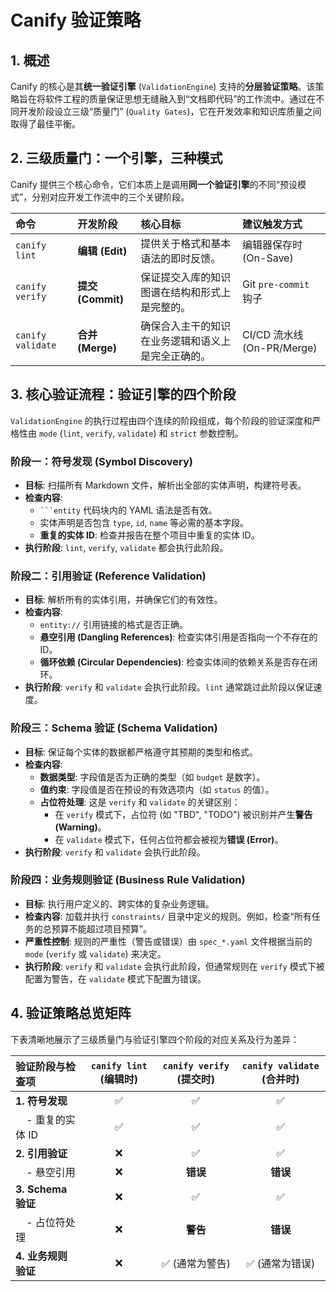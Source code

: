 # Canify 验证策略

## 1. 概述

Canify 的核心是其**统一验证引擎** (`ValidationEngine`) 支持的**分层验证策略**。该策略旨在将软件工程的质量保证思想无缝融入到“文档即代码”的工作流中。通过在不同开发阶段设立三级“质量门” (`Quality Gates`)，它在开发效率和知识库质量之间取得了最佳平衡。

## 2. 三级质量门：一个引擎，三种模式

Canify 提供三个核心命令，它们本质上是调用**同一个验证引擎**的不同“预设模式”，分别对应开发工作流中的三个关键阶段。

| 命令              | 开发阶段          | 核心目标                                           | 建议触发方式               |
| :---------------- | :---------------- | :------------------------------------------------- | :------------------------- |
| `canify lint`     | **编辑 (Edit)**   | 提供关于格式和基本语法的即时反馈。                 | 编辑器保存时 (On-Save)     |
| `canify verify`   | **提交 (Commit)** | 保证提交入库的知识图谱在结构和形式上是完整的。     | Git `pre-commit` 钩子      |
| `canify validate` | **合并 (Merge)**  | 确保合入主干的知识在业务逻辑和语义上是完全正确的。 | CI/CD 流水线 (On-PR/Merge) |

## 3. 核心验证流程：验证引擎的四个阶段

`ValidationEngine` 的执行过程由四个连续的阶段组成，每个阶段的验证深度和严格性由 `mode` (`lint`, `verify`, `validate`) 和 `strict` 参数控制。

### 阶段一：符号发现 (Symbol Discovery)

- **目标**: 扫描所有 Markdown 文件，解析出全部的实体声明，构建符号表。
- **检查内容**:
  - ` ```entity ` 代码块内的 YAML 语法是否有效。
  - 实体声明是否包含 `type`, `id`, `name` 等必需的基本字段。
  - **重复的实体 ID**: 检查并报告在整个项目中重复的实体 ID。
- **执行阶段**: `lint`, `verify`, `validate` 都会执行此阶段。

### 阶段二：引用验证 (Reference Validation)

- **目标**: 解析所有的实体引用，并确保它们的有效性。
- **检查内容**:
  - `entity://` 引用链接的格式是否正确。
  - **悬空引用 (Dangling References)**: 检查实体引用是否指向一个不存在的 ID。
  - **循环依赖 (Circular Dependencies)**: 检查实体间的依赖关系是否存在闭环。
- **执行阶段**: `verify` 和 `validate` 会执行此阶段。`lint` 通常跳过此阶段以保证速度。

### 阶段三：Schema 验证 (Schema Validation)

- **目标**: 保证每个实体的数据都严格遵守其预期的类型和格式。
- **检查内容**:
  - **数据类型**: 字段值是否为正确的类型（如 `budget` 是数字）。
  - **值约束**: 字段值是否在预设的有效选项内（如 `status` 的值）。
  - **占位符处理**: 这是 `verify` 和 `validate` 的关键区别：
    - 在 `verify` 模式下，占位符 (如 "TBD", "TODO") 被识别并产生**警告 (Warning)**。
    - 在 `validate` 模式下，任何占位符都会被视为**错误 (Error)**。
- **执行阶段**: `verify` 和 `validate` 会执行此阶段。

### 阶段四：业务规则验证 (Business Rule Validation)

- **目标**: 执行用户定义的、跨实体的复杂业务逻辑。
- **检查内容**: 加载并执行 `constraints/` 目录中定义的规则。例如，检查“所有任务的总预算不能超过项目预算”。
- **严重性控制**: 规则的严重性（警告或错误）由 `spec_*.yaml` 文件根据当前的 `mode` (`verify` 或 `validate`) 来决定。
- **执行阶段**: `verify` 和 `validate` 会执行此阶段，但通常规则在 `verify` 模式下被配置为警告，在 `validate` 模式下配置为错误。

## 4. 验证策略总览矩阵

下表清晰地展示了三级质量门与验证引擎四个阶段的对应关系及行为差异：

| 验证阶段与检查项                   | `canify lint` (编辑时) | `canify verify` (提交时) | `canify validate` (合并时) |
| :--------------------------------- | :--------------------: | :----------------------: | :------------------------: |
| **1. 符号发现**                    |           ✅           |            ✅            |             ✅             |
| &nbsp;&nbsp;&nbsp; - 重复的实体 ID |           ✅           |            ✅            |             ✅             |
| **2. 引用验证**                    |           ❌           |            ✅            |             ✅             |
| &nbsp;&nbsp;&nbsp; - 悬空引用      |           ❌           |         **错误**         |          **错误**          |
| **3. Schema 验证**                 |           ❌           |            ✅            |             ✅             |
| &nbsp;&nbsp;&nbsp; - 占位符处理    |           ❌           |         **警告**         |          **错误**          |
| **4. 业务规则验证**                |           ❌           |     ✅ (通常为警告)      |      ✅ (通常为错误)       |
